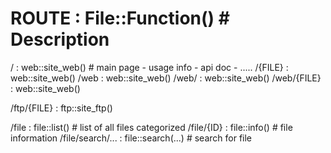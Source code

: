 # ROUTE             : File::Function()      # Description

/                   : web::site_web()       # main page - usage info - api doc - .....
/{FILE}             : web::site_web()
/web                : web::site_web()
/web/               : web::site_web()
/web/{FILE}         : web::site_web()

/ftp/{FILE}         : ftp::site_ftp()

/file               : file::list()          # list of all files categorized
/file/{ID}          : file::info()          # file information
/file/search/...    : file::search(...)     # search for file